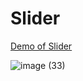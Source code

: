 # Slider

[Demo of Slider](https://alikhazaeii.github.io/Slider/)

![image (33)](https://github.com/user-attachments/assets/8ce4bf15-410f-4b33-a6b1-0c03c3011e62)
